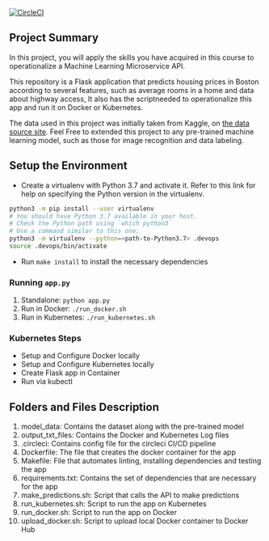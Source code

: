 [![CircleCI](https://dl.circleci.com/status-badge/img/gh/CherifiImene/project-ml-microservice-kubernetes/tree/main.svg?style=svg)](https://dl.circleci.com/status-badge/redirect/gh/CherifiImene/project-ml-microservice-kubernetes/tree/main)

## Project Summary

In this project, you will apply the skills you have acquired in this course to operationalize a Machine Learning Microservice API. 

This repository is a Flask application that predicts housing prices in Boston according to several features, such as average rooms in a home and data about highway access, It also has the scriptneeded to operationalize this app and run it on Docker or Kubernetes.

The data used in this project was initially taken from Kaggle, on [the data source site](https://www.kaggle.com/c/boston-housing).
Feel Free to extended this project to any pre-trained machine learning model, such as those for image recognition and data labeling.

## Setup the Environment

* Create a virtualenv with Python 3.7 and activate it. Refer to this link for help on specifying the Python version in the virtualenv. 
```bash
python3 -m pip install --user virtualenv
# You should have Python 3.7 available in your host. 
# Check the Python path using `which python3`
# Use a command similar to this one:
python3 -m virtualenv --python=<path-to-Python3.7> .devops
source .devops/bin/activate
```
* Run `make install` to install the necessary dependencies

### Running `app.py`

1. Standalone:  `python app.py`
2. Run in Docker:  `./run_docker.sh`
3. Run in Kubernetes:  `./run_kubernetes.sh`

### Kubernetes Steps

* Setup and Configure Docker locally
* Setup and Configure Kubernetes locally
* Create Flask app in Container
* Run via kubectl

## Folders and Files Description

1. model_data: Contains the dataset along with the pre-trained model
2. output\_txt\_files: Contains the Docker and Kubernetes Log files
3. .circleci: Contains config file for the circleci CI/CD pipeline
4. Dockerfile: The file that creates the docker container for the app
5. Makefile: File that automates linting, installing dependencies and testing the app
6. requirements.txt: Contains the set of dependencies that are necessary for the app
7. make_predictions.sh: Script that calls the API to make predictions
8. run_kubernetes.sh: Script to run the app on Kubernetes
9. run_docker.sh: Script to run the app on Docker
10. upload_docker.sh: Script to upload local Docker container to Docker Hub
